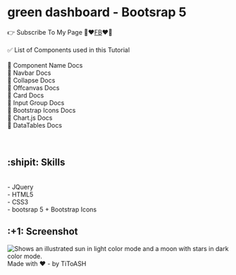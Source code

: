 ﻿# green dashboard - Bootsrap 5
👉 Subscribe To My Page 💙❤️[FB](https://www.facebook.com/saljok.ali.332/)❤️💙<br /><br />
✅  List of Components used in this Tutorial <br /><br />
🚀 Component Name	Docs<br />
🚀 Navbar Docs<br />
🚀 Collapse Docs<br />
🚀 Offcanvas Docs<br />
🚀 Card Docs<br />
🚀 Input Group Docs<br />
🚀 Bootstrap Icons Docs<br />
🚀 Chart.js Docs<br />
🚀 DataTables Docs<br />
<br /><br />
<h2> :shipit: Skills </h2><br />
- JQuery<br />
- HTML5<br />
- CSS3 <br />
- bootsrap 5 + Bootstrap Icons<br />
<h2> :+1: Screenshot </h2>
<picture>
  <source media="(prefers-color-scheme: dark)" srcset="https://instagram.fjrs29-1.fna.fbcdn.net/v/t51.2885-15/305565152_853641472290060_2331595437999272719_n.jpg?stp=dst-jpg_e35&cb=2d435ae8-0fbdf7c6&_nc_ht=instagram.fjrs29-1.fna.fbcdn.net&_nc_cat=100&_nc_ohc=8QzXgOv-7m4AX-RjGbL&edm=ACqnv0EBAAAA&ccb=7-5&ig_cache_key=MjkyMDU5MjI1Njg4MjA2ODYzMA%3D%3D.2-ccb7-5&oh=00_AT_AEtQVhwdf8_8skdlxF5I3OSvdtw4qrHbc1L7cnQrzLw&oe=631CADC6&_nc_sid=9ec724">
  <source media="(prefers-color-scheme: light)" srcset="https://instagram.fjrs29-1.fna.fbcdn.net/v/t51.2885-15/305565152_853641472290060_2331595437999272719_n.jpg?stp=dst-jpg_e35&cb=2d435ae8-0fbdf7c6&_nc_ht=instagram.fjrs29-1.fna.fbcdn.net&_nc_cat=100&_nc_ohc=8QzXgOv-7m4AX-RjGbL&edm=ACqnv0EBAAAA&ccb=7-5&ig_cache_key=MjkyMDU5MjI1Njg4MjA2ODYzMA%3D%3D.2-ccb7-5&oh=00_AT_AEtQVhwdf8_8skdlxF5I3OSvdtw4qrHbc1L7cnQrzLw&oe=631CADC6&_nc_sid=9ec724">
  <img alt="Shows an illustrated sun in light color mode and a moon with stars in dark color mode." src="https://instagram.fjrs29-1.fna.fbcdn.net/v/t51.2885-15/305565152_853641472290060_2331595437999272719_n.jpg?stp=dst-jpg_e35&cb=2d435ae8-0fbdf7c6&_nc_ht=instagram.fjrs29-1.fna.fbcdn.net&_nc_cat=100&_nc_ohc=8QzXgOv-7m4AX-RjGbL&edm=ACqnv0EBAAAA&ccb=7-5&ig_cache_key=MjkyMDU5MjI1Njg4MjA2ODYzMA%3D%3D.2-ccb7-5&oh=00_AT_AEtQVhwdf8_8skdlxF5I3OSvdtw4qrHbc1L7cnQrzLw&oe=631CADC6&_nc_sid=9ec724">
</picture>
Made with ❤️ - by TiToASH
